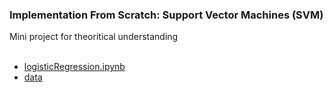 ### Implementation From Scratch: Support Vector Machines (SVM)
 
Mini project for theoritical understanding
</br>
</br>

  - [logisticRegression.ipynb](https://colab.research.google.com/drive/116aLM_LygFVrzeE5uajoQR39cHERliZV?usp=sharing)
  - [data](https://drive.google.com/drive/folders/1QRKEPo4ZsU7oW2ZdJhEUCaxljTcEVnaP?usp=sharing)
